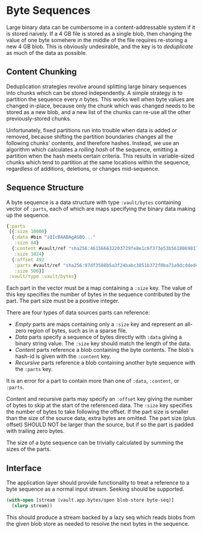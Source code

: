 Byte Sequences
==============

Large binary data can be cumbersome in a content-addressable system if it is
stored naively. If a 4 GB file is stored as a single blob, then changing the
value of one byte somehere in the middle of the file requires re-storing a new 4
GB blob. This is obviously undesirable, and the key is to _deduplicate_ as much
of the data as possible.

## Content Chunking

Deduplication strategies revolve around splitting large binary sequences into
chunks which can be stored independently. A simple strategy is to partition the
sequence every _n_ bytes. This works well when byte values are changed in-place,
because only the chunk which was changed needs to be stored as a new blob, and a
new list of the chunks can re-use all the other previously-stored chunks.

Unfortunately, fixed partitions run into trouble when data is added or removed,
because shifting the partition boundaries changes all the following chunks'
contents, and therefore hashes. Instead, we use an algorithm which calculates a
_rolling hash_ of the sequence, emitting a partition when the hash meets certain
criteria. This results in variable-sized chunks which tend to partition at the
same locations within the sequence, regardless of additions, deletions, or
changes mid-sequence.

## Sequence Structure

A byte sequence is a data structure with type `:vault/bytes` containing
vector of `:parts`, each of which are maps specifying the binary data making up
the sequence.

```clojure
{:parts
 [{:size 10000}
  {:data #bin "iQIcBAABAgAGBQ..."
   :size 84}
  {:content #vault/ref "sha256:461566632203729fe8e1c6f373e53b5618069817f00f916cceb451853e0b9f75"
   :size 1024}
  {:offset 492
   :parts #vault/ref "sha256:97df3588b5a3f24babc3851b372f0ba71a9dcdded43b14b9d06961bfc1707d9d"
   :size 500}]
 :vault/type :vault/bytes}
```

Each part in the vector must be a map containing a `:size` key. The value of
this key specifies the number of bytes in the sequence contributed by the
part. The part size must be a positive integer.

There are four types of data sources parts can reference:
- _Empty_ parts are maps containing only a `:size` key and represent an
  all-zero region of bytes, such as in a sparse file.
- _Data_ parts specify a sequence of bytes directly with `:data` giving a
  binary string value. The `:size` key should match the length of the data.
- _Content_ parts reference a blob containing the byte contents. The blob's
  hash-id is given with the `:content` key.
- _Recursive_ parts reference a blob containing another byte sequence with
  the `:parts` key.

It is an error for a part to contain more than one of `:data`, `:content`,
or `:parts`.

Content and recursive parts may specify an `:offset` key giving the number of
bytes to skip at the start of the referenced data. The `:size` key specifies the
number of bytes to take following the offset. If the part size is smaller than
the size of the source data, extra bytes are omitted. The part size (plus
offset) SHOULD NOT be larger than the source, but if so the part is padded with
trailing zero bytes.

The size of a byte sequence can be trivially calculated by summing the sizes
of the parts.

## Interface

The application layer should provide functionality to treat a reference to a
byte sequence as a normal input stream. Seeking should be supported.

```clojure
(with-open [stream (vault.app.bytes/open blob-store byte-seq)]
  (slurp stream))
```

This should produce a stream backed by a lazy seq which reads blobs from the
given blob store as needed to resolve the next bytes in the sequence.
